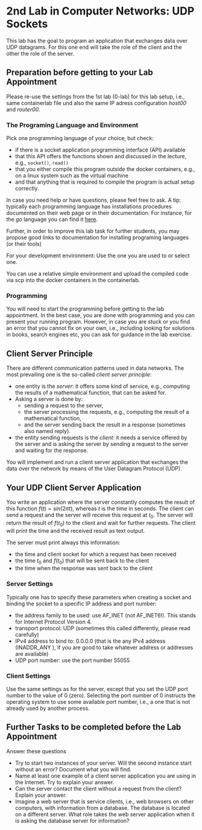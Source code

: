 # 2nd Lab in Computer Networks: UDP Sockets

This lab has the goal to program an application that exchanges data over UDP datagrams. For this one end will take the role of the client and the other the role of the server. 

## Preparation before getting to your Lab Appointment

Please re-use the settings from the 1st lab (0-lab) for this lab setup, i.e., same containerlab file und also the same IP adress configuration *host00* and *router00*. 

### The Programing Language and Environment
Pick one programming language of your choice, but check:
- if there is a socket application programming interface (API) available
- that this API offers the functions shown and discussed in the lecture, e.g., ````socket()````, ````read()````
- that you either compile this program outside the docker containers, e.g., on a linux system such as the virtual machine
- and that anything that is required to compile the program is actual setup correctly.

In case you need help or have questions, please feel free to ask. A tip: typically each programming language has installations procedures documented on their web page or in their documentation. For instance, for the *go* language you can find it [here](https://go.dev/doc/install).

Further, in order to improve this lab task for further students, you may propose good links to documentation for installing programing languages (or their tools)

For your development environment: Use the one you are used to or select one. 

You can use a relative simple environment and upload the compiled code via scp into the docker containers in the containerlab. 

### Programming

You will need to start the programming before getting to the lab appointment. In the best case, you are done with programming and you can present your running program. However, in case you are stuck or you find an error that you cannot fix on your own, i.e., including looking for solutions in books, search engines etc, you can ask for guidance in the lab exercise. 

## Client Server Principle

There are different communication patterns used in data networks. The most prevailing one is the so-called *client server principle*:

- one entity is the *server*: it offers some kind of service, e.g., computing the results of a mathematical function, that can be asked for.
- Asking a server is done by:
  -  sending a request to the server,
  -  the server processing the requests, e.g., computing the result of a mathematical function,
  -  and the server sending back the result in a response (sometimes also named reply).
- the entity sending requests is the *client*: it needs a service offered by the server and is asking the server by sending a request to the server and waiting for the response.

You will implement and run a client server application that exchanges the data over the network by means of the User Datagram Protocol (UDP). 

## Your UDP Client Server Application

You write an application where the server constantly computes the result of this function $f(t) = sin(2 \pi t)$, whereas $t$ is the time in seconds. The client can send a request and the server will receive this request at $t_0$. The server will return the result of $f(t_0)$ to the client and wait for further requests. The client will print the time and the received result as text output. 

The server must print always this information:
- the time and client socket for which a request has been received
- the time $t_0$ and $f(t_0)$ that will be sent back to the client
- the time when the response was sent back to the client

### Server Settings

Typically one has to specify these parameters when creating a socket and binding the socket to a specific IP address and port number:
- the address family to be used: use AF_INET (not AF_INET6!). This stands for Internet Protocol Version 4.
- transport protocol: UDP (sometimes this called differently, please read carefully)
- IPv4 address to bind to: 0.0.0.0 (that is the any IPv4 address (INADDR_ANY ), if you are good to take whatever address or addresses are available)
- UDP port number: use the port number 55055

### Client Settings

Use the same settings as for the server, except that you set the UDP port number to the value of 0 (zero). Selecting the port number of 0 instructs the operating system to use some available port number, i.e., a one that is not already used by another process. 

## Further Tasks to be completed before the Lab Appointment

Answer these questions
- Try to start two instances of your server. Will the second instance start without an error? Document what you will find. 
- Name at least one example of a client server application you are using in the Internet. Try to explain your answer.
- Can the server contact the client without a request from the client? Explain your answer.
- Imagine a web server that is service clients, i.e., web browsers on other computers, with information from a database. The database is located on a different server. What role takes the web server application when it is asking the database server for information? 


